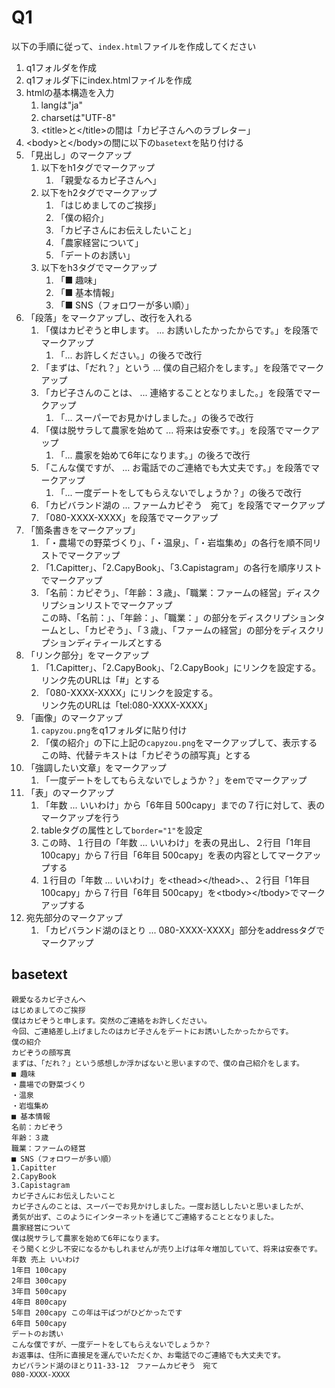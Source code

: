 # Q1
以下の手順に従って、`index.html`ファイルを作成してください

1. q1フォルダを作成
2. q1フォルダ下にindex.htmlファイルを作成
3. htmlの基本構造を入力
   1. langは"ja"
   2. charsetは"UTF-8"
   3. \<title>と\</title>の間は「カピ子さんへのラブレター」
4. \<body>と\</body>の間に以下の`basetext`を貼り付ける
5. 「見出し」のマークアップ
   1. 以下をh1タグでマークアップ
      1. 「親愛なるカピ子さんへ」
   2. 以下をh2タグでマークアップ
      1. 「はじめましてのご挨拶」
      2. 「僕の紹介」
      3. 「カピ子さんにお伝えしたいこと」
      4. 「農家経営について」
      5. 「デートのお誘い」
   3. 以下をh3タグでマークアップ
      1. 「■ 趣味」
      2. 「■ 基本情報」
      3. 「■ SNS（フォロワーが多い順）」
6. 「段落」をマークアップし、改行を入れる
   1. 「僕はカピぞうと申します。 ... お誘いしたかったからです。」を段落でマークアップ
      1. 「... お許しください。」の後ろで改行
   2. 「まずは、「だれ？」という ... 僕の自己紹介をします。」を段落でマークアップ
   3. 「カピ子さんのことは、 ... 連絡することとなりました。」を段落でマークアップ
      1. 「... スーパーでお見かけしました。」の後ろで改行
   4. 「僕は脱サラして農家を始めて ... 将来は安泰です。」を段落でマークアップ
      1. 「... 農家を始めて6年になります。」の後ろで改行
   5. 「こんな僕ですが、 ... お電話でのご連絡でも大丈夫です。」を段落でマークアップ
      1. 「... 一度デートをしてもらえないでしょうか？」の後ろで改行
   6. 「カピバランド湖の ... ファームカピぞう　宛て」を段落でマークアップ
   7. 「080-XXXX-XXXX」を段落でマークアップ
7. 「箇条書きをマークアップ」
   1. 「・農場での野菜づくり」、「・温泉」、「・岩塩集め」の各行を順不同リストでマークアップ
   2. 「1.Capitter」、「2.CapyBook」、「3.Capistagram」の各行を順序リストでマークアップ
   3. 「名前：カピぞう」、「年齢：３歳」、「職業：ファームの経営」ディスクリプションリストでマークアップ  
   この時、「名前：」、「年齢：」、「職業：」の部分をディスクリプションタームとし、「カピぞう」、「３歳」、「ファームの経営」の部分をディスクリプションディティールズとする
8. 「リンク部分」をマークアップ
   1. 「1.Capitter」、「2.CapyBook」、「2.CapyBook」にリンクを設定する。  
   リンク先のURLは「#」とする
   2. 「080-XXXX-XXXX」にリンクを設定する。  
   リンク先のURLは「tel:080-XXXX-XXXX」
9. 「画像」のマークアップ
   1.  `capyzou.png`をq1フォルダに貼り付け
   2. 「僕の紹介」の下に上記の`capyzou.png`をマークアップして、表示する  
  この時、代替テキストは「カピぞうの顔写真」とする
1.  「強調したい文章」をマークアップ
    1.  「一度デートをしてもらえないでしょうか？」をemでマークアップ
2.  「表」のマークアップ
    1. 「年数 ... いいわけ」から「6年目 500capy」までの７行に対して、表のマークアップを行う
    2. tableタグの属性として`border="1"`を設定
    3. この時、１行目の「年数 ... いいわけ」を表の見出し、２行目「1年目 100capy」から７行目「6年目 500capy」を表の内容としてマークアップする
    4. １行目の「年数 ... いいわけ」を\<thead>\</thead>、、２行目「1年目 100capy」から７行目「6年目 500capy」を\<tbody>\</tbody>でマークアップする
 3.  宛先部分のマークアップ
     1. 「カピバランド湖のほとり ... 080-XXXX-XXXX」部分をaddressタグでマークアップ


## basetext
```
親愛なるカピ子さんへ
はじめましてのご挨拶
僕はカピぞうと申します。突然のご連絡をお許しください。
今回、ご連絡差し上げましたのはカピ子さんをデートにお誘いしたかったからです。
僕の紹介
カピぞうの顔写真
まずは、「だれ？」という感想しか浮かばないと思いますので、僕の自己紹介をします。
■ 趣味
・農場での野菜づくり
・温泉
・岩塩集め
■ 基本情報
名前：カピぞう
年齢：３歳
職業：ファームの経営
■ SNS（フォロワーが多い順）
1.Capitter
2.CapyBook
3.Capistagram
カピ子さんにお伝えしたいこと
カピ子さんのことは、スーパーでお見かけしました。一度お話ししたいと思いましたが、
勇気が出ず、このようにインターネットを通じてご連絡することとなりました。
農家経営について
僕は脱サラして農家を始めて6年になります。
そう聞くと少し不安になるかもしれませんが売り上げは年々増加していて、将来は安泰です。
年数 売上 いいわけ
1年目 100capy
2年目 300capy
3年目 500capy
4年目 800capy
5年目 200capy この年は干ばつがひどかったです
6年目 500capy
デートのお誘い
こんな僕ですが、一度デートをしてもらえないでしょうか？
お返事は、住所に直接足を運んでいただくか、お電話でのご連絡でも大丈夫です。
カピバランド湖のほとり11-33-12　ファームカピぞう　宛て
080-XXXX-XXXX
```
